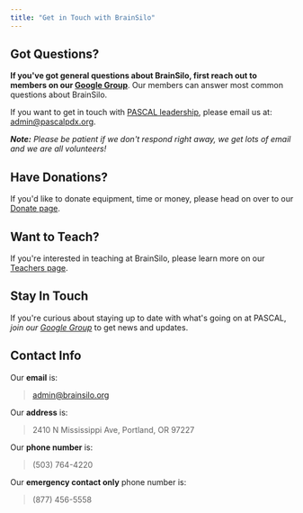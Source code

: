 ```yaml
---
title: "Get in Touch with BrainSilo"
---
```



## Got Questions?

**If you've got general questions about BrainSilo, first reach out to members on our [Google Group](https://groups.google.com/forum/#!forum/pdxhackerspace)**. Our members can answer most common questions about BrainSilo.

If you want to get in touch with [PASCAL leadership](/about/leadership/), please email us at: [admin@pascalpdx.org](mailto:admin@pascalpdx.org).

***Note:** Please be patient if we don't respond right away, we get lots of email and we are all volunteers!*


## Have Donations?

If you'd like to donate equipment, time or money, please head on over to our [Donate page](/donate/).


## Want to Teach?

If you're interested in teaching at BrainSilo, please learn more on our [Teachers page](/about/teaching/).


## Stay In Touch

If you're curious about staying up to date with what's going on at PASCAL, *join our [Google Group][google-group]* to get news and updates.


## Contact Info

Our **email** is:

> [admin@brainsilo.org](mailto:admin@pascalpdx.org)

Our **address** is:

> 2410 N Mississippi Ave, Portland, OR 97227

Our **phone number** is:

>  (503) 764-4220

Our **emergency contact only** phone number is:

> (877) 456-5558

[google-group]: https://groups.google.com/forum/#!forum/pdxhackerspace
